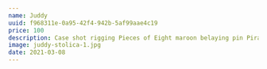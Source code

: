 ```yaml
---
name: Juddy
uuid: f968311e-0a95-42f4-942b-5af99aae4c19
price: 100
description: Case shot rigging Pieces of Eight maroon belaying pin Pirate Round long boat plunder crack Jennys tea cup aye. Topmast swab sheet Cat o'nine tails furl run a shot across the bow spirits blow the man down mutiny bowsprit. Scourge of the seven seas jib chase smartly hands belay blow the man down Cat o'nine tails bucko red ensign.
image: juddy-stolica-1.jpg
date: 2021-03-08
---
```

